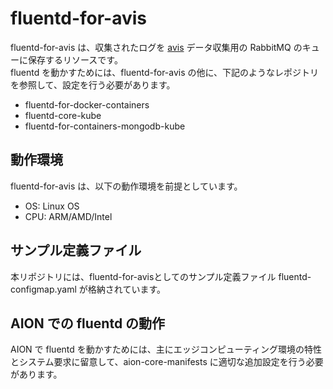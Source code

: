 # fluentd-for-avis

fluentd-for-avis は、収集されたログを [avis](https://github.com/latonaio/avis) データ収集用の RabbitMQ のキューに保存するリソースです。  
fluentd を動かすためには、fluentd-for-avis の他に、下記のようなレポジトリを参照して、設定を行う必要があります。  

* fluentd-for-docker-containers  
* fluentd-core-kube  
* fluentd-for-containers-mongodb-kube  

## 動作環境
fluentd-for-avis は、以下の動作環境を前提としています。  

* OS: Linux OS  
* CPU: ARM/AMD/Intel  

## サンプル定義ファイル

本リポジトリには、fluentd-for-avisとしてのサンプル定義ファイル fluentd-configmap.yaml が格納されています。  

## AION での fluentd の動作  
AION で fluentd を動かすためには、主にエッジコンピューティング環境の特性とシステム要求に留意して、aion-core-manifests に適切な追加設定を行う必要があります。  